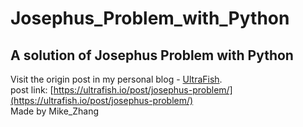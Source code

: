 # Josephus_Problem_with_Python
A solution of Josephus Problem with Python
---

Visit the origin post in my personal blog - [UltraFish](https://ultrafish.io).
<br> post link: [https://ultrafish.io/post/josephus-problem/](https://ultrafish.io/post/josephus-problem/)
<br> Made by Mike_Zhang
